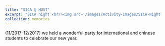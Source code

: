 ```yaml
---
title: "SICA @ HUST"
excerpt: "SICA night <br/><img src='/images/Activity-Images/SICA-Night.png'>"
collection: memories
---
```


(11/2017-12/2017) we held a wonderful party for international and chinese students to celebrate our new year.

